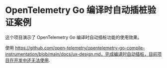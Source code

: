 # OpenTelemetry Go 编译时自动插桩验证案例

这个项目演示了 OpenTelemetry Go 编译时自动插桩功能的使用效果。

使用 https://github.com/open-telemetry/opentelemetry-go-compile-instrumentation/blob/main/docs/ux-design.md，完成编译时自动插桩，目前项目在开发中还无法使用.